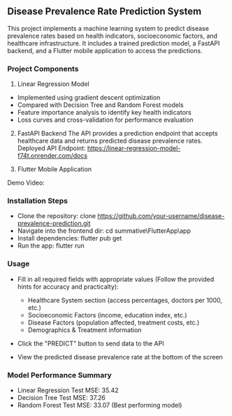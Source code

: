 ## Disease Prevalence Rate Prediction System

This project implements a machine learning system to predict disease prevalence rates based on health indicators, socioeconomic factors, and healthcare infrastructure. It includes a trained prediction model, a FastAPI backend, and a Flutter mobile application to access the predictions.

### Project Components

1. Linear Regression Model

- Implemented using gradient descent optimization
- Compared with Decision Tree and Random Forest models
- Feature importance analysis to identify key health indicators
- Loss curves and cross-validation for performance evaluation

2. FastAPI Backend
   The API provides a prediction endpoint that accepts healthcare data and returns predicted disease prevalence rates.
   Deployed API Endpoint: https://linear-regression-model-f74t.onrender.com/docs

3. Flutter Mobile Application

Demo Video:

### Installation Steps

- Clone the repository: clone https://github.com/your-username/disease-prevalence-prediction.git
- Navigate into the frontend dir: cd summative\FlutterApp\app
- Install dependencies: flutter pub get
- Run the app: flutter run

### Usage

- Fill in all required fields with appropriate values (Follow the provided hints for accuracy and practicalty):

    - Healthcare System section (access percentages, doctors per 1000, etc.)
    - Socioeconomic Factors (income, education index, etc.)
    - Disease Factors (population affected, treatment costs, etc.)
    - Demographics & Treatment information

- Click the "PREDICT" button to send data to the API
- View the predicted disease prevalence rate at the bottom of the screen

### Model Performance Summary

- Linear Regression Test MSE: 35.42
- Decision Tree Test MSE: 37.26
- Random Forest Test MSE: 33.07 (Best performing model)
